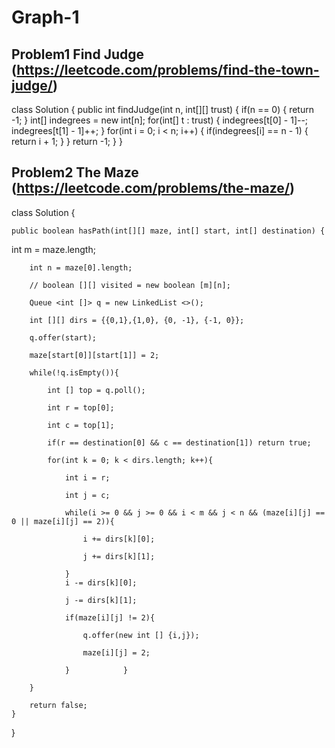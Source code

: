 # Graph-1

## Problem1 Find Judge (https://leetcode.com/problems/find-the-town-judge/)

class Solution {
    public int findJudge(int n, int[][] trust) {
        if(n == 0) {
            return -1;
        }
        int[] indegrees = new int[n];
        for(int[] t : trust) {
            indegrees[t[0] - 1]--;
            indegrees[t[1] - 1]++;
        }
        for(int i = 0; i < n; i++) {
            if(indegrees[i] == n - 1) {
                return i + 1;
            }
        }
        return -1;
    }
}
## Problem2 The Maze (https://leetcode.com/problems/the-maze/)

class Solution {

    public boolean hasPath(int[][] maze, int[] start, int[] destination) {
int m = maze.length;

        int n = maze[0].length;

        // boolean [][] visited = new boolean [m][n];

        Queue <int []> q = new LinkedList <>();

        int [][] dirs = {{0,1},{1,0}, {0, -1}, {-1, 0}};

        q.offer(start);

        maze[start[0]][start[1]] = 2;

        while(!q.isEmpty()){

            int [] top = q.poll();

            int r = top[0];

            int c = top[1];

            if(r == destination[0] && c == destination[1]) return true;

            for(int k = 0; k < dirs.length; k++){

                int i = r;

                int j = c;

                while(i >= 0 && j >= 0 && i < m && j < n && (maze[i][j] == 0 || maze[i][j] == 2)){

                    i += dirs[k][0];

                    j += dirs[k][1];

                }
                i -= dirs[k][0];

                j -= dirs[k][1];

                if(maze[i][j] != 2){

                    q.offer(new int [] {i,j});

                    maze[i][j] = 2; 

                }            }

        }

        return false;
    }
}


